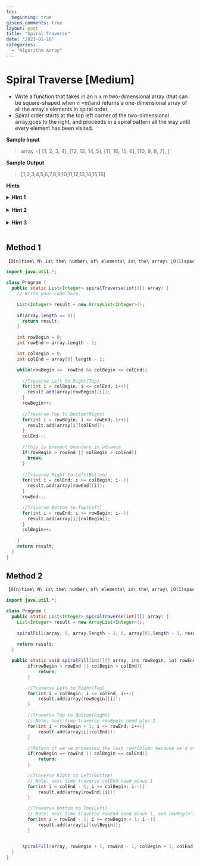 ```yaml
---
toc:
  beginning: true
giscus_comments: true
layout: post
title: "Spiral Traverse"
date: "2023-01-10"
categories:
  - "Algorithm Array"
---
```


# Spiral Traverse [Medium]

- Write a function that takes in an n x m two-dimensional array (that can be square-shaped when n =m)and returns a one-dimensional array of all the array's elements in spiral order.
- Spiral order starts at the top left corner of the two-dimensional array,goes to the right, and proceeds in a spiral pattern all the way until every element has been visited.

**Sample Input**

> array =[
> 	[1,    2,   3,  4],
> 	[12, 13, 14, 5],
> 	[11, 16, 15, 6],
> 	[10,   9,   8, 7],
> ]

**Sample Output**

> [1,2,3,4,5,6,7,8,9,10,11,12,13,14,15,16]

**Hints**
<br>
<details> <summary><b>Hint 1</b></summary>
    <br>
    <i><strong> You can think of the spiral that you have to traverse as a set of rectangle perimeters that progressively get smaller (i.e.,that progressively move inwards in the two-dimensional array). </strong></i>
</details>

<br>

<details> <summary><b>Hint 2</b></summary>
    <br>
    <i><strong> Going off of Hint #1,declare four variables:a starting row,a starting column,an ending row, and an ending column.These four variables represent the bounds of the first rectangle perimeter in the spiral that you have to traverse.Traverse that perimeter using those bounds, and then move the bounds inwards.End your algorithm once the starting row passes the ending row or the starting column passes the ending column.  </strong></i>
</details>

<br>

<details> <summary><b>Hint 3</b></summary>
    <br>
    <i><strong> You can solve this problem both iteratively and recursively following very similar logic.  </strong></i>
</details>

<br>

## Method 1

```tex
【O(n)time\ N\ is\ the\ number\ of\ elements\ in\ the\ array\ ∣O(1)space】
```



```java
import java.util.*;

class Program {
  public static List<Integer> spiralTraverse(int[][] array) {
    // Write your code here.

    List<Integer> result = new ArrayList<Integer>();
    
    if(array.length == 0){
      return result;
    }

    int rowBegin = 0;
    int rowEnd = array.length - 1;

    int colBegin = 0;
    int colEnd = array[0].length - 1;

    while(rowBegin <=  rowEnd && colBegin <= colEnd){
      
      //Traverse Left to Right(Top)
      for(int i = colBegin; i <= colEnd; i++){
        result.add(array[rowBegin][i]);
      }
      rowBegin++;
      
      //Traverse Top to Bottom(Right)
      for(int i = rowBegin; i <= rowEnd; i++){
        result.add(array[i][colEnd]);
      }
      colEnd--;

      //this is prevent boundary in advance
      if(rowBegin > rowEnd || colBegin > colEnd){
        break;
      }
      
      //Traverse Right to Left(Bottom)
      for(int i = colEnd; i >= colBegin; i--){
        result.add(array[rowEnd][i]);
      }
      rowEnd--;

      //Traverse Bottom to Top(Left)
      for(int i = rowEnd; i >= rowBegin; i--){
        result.add(array[i][colBegin]);
      }
      colBegin++;
      
    }
    return result;
  }
}
```



## Method 2

```tex
【O(n)time\ N\ is\ the\ number\ of\ elements\ in\ the\ array\ ∣O(1)space】
```



```java
import java.util.*;

class Program {
  public static List<Integer> spiralTraverse(int[][] array) {
    List<Integer> result = new ArrayList<Integer>();
    
    spiralFill(array, 0, array.length - 1, 0, array[0].length - 1, result);
      
    return result;
  }

  public static void spiralFill(int[][] array, int rowBegin, int rowEnd, int colBegin, int colEnd, List<Integer> result){
        if(rowBegin > rowEnd || colBegin > colEnd){
            return;
        }

        //Traverse Left to Right(Top)
        for(int i = colBegin; i <= colEnd; i++){
            result.add(array[rowBegin][i]);
        }

        //Traverse Top to Bottom(Right)
        // Note: next time traverse rowBegin need plus 1
        for(int i = rowBegin + 1; i <= rowEnd; i++){
            result.add(array[i][colEnd]);
        }

        //Return if we've processed the last row/column because we'd otherwise repeat values
        if(rowBegin == rowEnd || colBegin == colEnd){
            return;
        }

        //Traverse Right to Left(Bottom)
        // Note: next time traverse colEnd need minus 1
        for(int i = colEnd - 1; i >= colBegin; i--){
            result.add(array[rowEnd][i]);
        }

        //Traverse Bottom to Top(Left)
        // Note: next time traverse rowEnd need minus 1, and rowBegin's boundary need plus 1
        for(int i = rowEnd - 1; i >= rowBegin + 1; i--){
            result.add(array[i][colBegin]);
        }


      spiralFill(array, rowBegin + 1, rowEnd - 1, colBegin + 1, colEnd - 1, result);
  }
}

```

